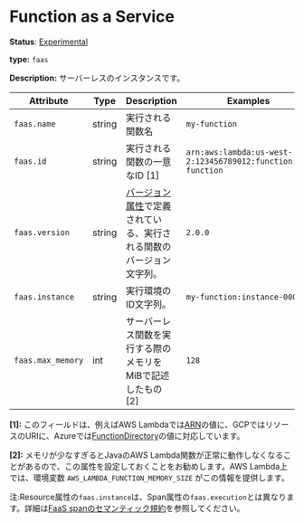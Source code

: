 # Function as a Service

**Status**: [Experimental](../../document-status.md)

**type:** `faas`

<!--
**Description:** A serverless instance.
-->

**Description:** サーバーレスのインスタンスです。

<!-- semconv faas_resource -->
| Attribute  | Type | Description  | Examples  | Required |
|---|---|---|---|---|
| `faas.name` | string | 実行される関数名 | `my-function` | Yes |
| `faas.id` | string | 実行される関数の一意なID [1] | `arn:aws:lambda:us-west-2:123456789012:function:my-function` | Yes |
| `faas.version` | string | [バージョン属性](.../.../resource/semantic_conventions/README.md#version-attributes)で定義されている、実行される関数のバージョン文字列。 | `2.0.0` | No |
| `faas.instance` | string | 実行環境のID文字列。 | `my-function:instance-0001` | No |
| `faas.max_memory` | int | サーバーレス関数を実行する際のメモリをMiBで記述したもの [2] | `128` | No |

**[1]:** このフィールドは、例えばAWS Lambdaでは[ARN](https://docs.aws.amazon.com/general/latest/gr/aws-arns-and-namespaces.html)の値に、GCPではリソースのURIに、Azureでは[FunctionDirectory](https://github.com/Azure/azure-functions-host/wiki/Retrieving-information-about-the-currently-running-function)の値に対応しています。

**[2]:** メモリが少なすぎるとJavaのAWS Lambda関数が正常に動作しなくなることがあるので、この属性を設定しておくことをお勧めします。AWS Lambda上では、環境変数 `AWS_LAMBDA_FUNCTION_MEMORY_SIZE` がこの情報を提供します。
<!-- endsemconv -->

注:Resource属性の`faas.instance`は、Span属性の`faas.execution`とは異なります。詳細は[FaaS spanのセマンティック規約](../../trace/semantic_conventions/faas.md#difference-between-execution-and-instance)を参照してください。
